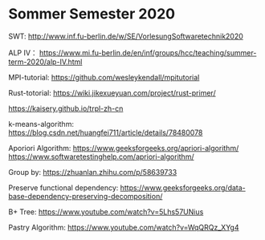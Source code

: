 # Sommer Semester 2020
SWT: http://www.inf.fu-berlin.de/w/SE/VorlesungSoftwaretechnik2020

ALP IV： https://www.mi.fu-berlin.de/en/inf/groups/hcc/teaching/summer-term-2020/alp-IV.html

MPI-tutorial: https://github.com/wesleykendall/mpitutorial

Rust-totorial: https://wiki.jikexueyuan.com/project/rust-primer/

https://kaisery.github.io/trpl-zh-cn

k-means-algorithm: https://blog.csdn.net/huangfei711/article/details/78480078

Aporiori Algorithm: https://www.geeksforgeeks.org/apriori-algorithm/
https://www.softwaretestinghelp.com/apriori-algorithm/

Group by: https://zhuanlan.zhihu.com/p/58639733

Preserve functional dependency: https://www.geeksforgeeks.org/data-base-dependency-preserving-decomposition/

B+ Tree: https://www.youtube.com/watch?v=5Lhs57UNius

Pastry Algorithm: https://www.youtube.com/watch?v=WqQRQz_XYg4

